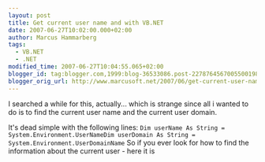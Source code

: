 ```yaml
---
layout: post
title: Get current user name and with VB.NET
date: 2007-06-27T10:02:00.000+02:00
author: Marcus Hammarberg
tags:
  - VB.NET
  - .NET
modified_time: 2007-06-27T10:04:55.065+02:00
blogger_id: tag:blogger.com,1999:blog-36533086.post-2278764567005500198
blogger_orig_url: http://www.marcusoft.net/2007/06/get-current-user-name-and-with-vbnet.html
---
```


I searched a while for this, actually... which is strange
since all i wanted to do is to find the current user name and the
current user domain.

It's dead simple with the following lines:
`Dim userName As String = System.Environment.UserNameDim userDomain As String = System.Environment.UserDomainName`
So if you ever look for how to find the information about the current
user - here it is
